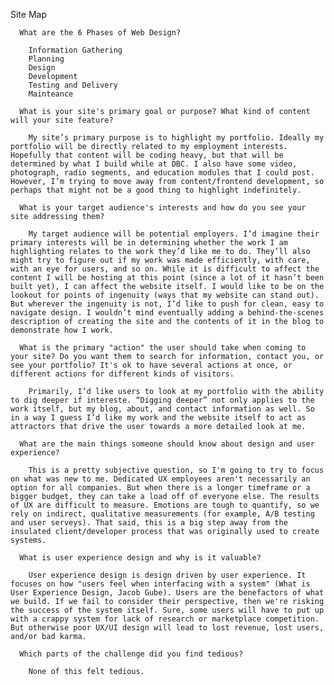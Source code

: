 
<a img src="/week-2/imgs/site-map-1.png">Site Map</a>

      What are the 6 Phases of Web Design?

        Information Gathering
        Planning
        Design
        Development
        Testing and Delivery
        Mainteance

      What is your site's primary goal or purpose? What kind of content will your site feature?

        My site’s primary purpose is to highlight my portfolio. Ideally my portfolio will be directly related to my employment interests. Hopefully that content will be coding heavy, but that will be determined by what I build while at DBC. I also have some video, photograph, radio segments, and education modules that I could post. However, I’m trying to move away from content/frontend development, so perhaps that might not be a good thing to highlight indefinitely.

      What is your target audience's interests and how do you see your site addressing them?

        My target audience will be potential employers. I’d imagine their primary interests will be in determining whether the work I am highlighting relates to the work they’d like me to do. They’ll also might try to figure out if my work was made efficiently, with care, with an eye for users, and so on. While it is difficult to affect the content I will be hosting at this point (since a lot of it hasn’t been built yet), I can affect the website itself. I would like to be on the lookout for points of ingenuity (ways that my website can stand out). But wherever the ingenuity is not, I’d like to push for clean, easy to navigate design. I wouldn’t mind eventually adding a behind-the-scenes description of creating the site and the contents of it in the blog to demonstrate how I work.

      What is the primary "action" the user should take when coming to your site? Do you want them to search for information, contact you, or see your portfolio? It's ok to have several actions at once, or different actions for different kinds of visitors.

        Primarily, I’d like users to look at my portfolio with the ability to dig deeper if intereste. “Digging deeper” not only applies to the work itself, but my blog, about, and contact information as well. So in a way I guess I’d like my work and the website itself to act as attractors that drive the user towards a more detailed look at me.

      What are the main things someone should know about design and user experience?

        This is a pretty subjective question, so I'm going to try to focus on what was new to me. Dedicated UX employees aren't necessarily an option for all companies. But when there is a longer timeframe or a bigger budget, they can take a load off of everyone else. The results of UX are difficult to measure. Emotions are tough to quantify, so we rely on indirect, qualitative measurements (for example, A/B testing and user serveys). That said, this is a big step away from the insulated client/developer process that was originally used to create systems.

      What is user experience design and why is it valuable? 

        User experience design is design driven by user experience. It focuses on how "users feel when interfacing with a system" (What is User Experience Design, Jacob Gube). Users are the benefactors of what we build. If we fail to consider their perspective, then we're risking the success of the system itself. Sure, some users will have to put up with a crappy system for lack of research or marketplace competition. But otherwise poor UX/UI design will lead to lost revenue, lost users, and/or bad karma.

      Which parts of the challenge did you find tedious?

        None of this felt tedious.
  </html>